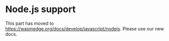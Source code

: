 # Node.js support

This part has moved to <https://wasmedge.org/docs/develop/javascript/nodejs>. Please use our new docs.
